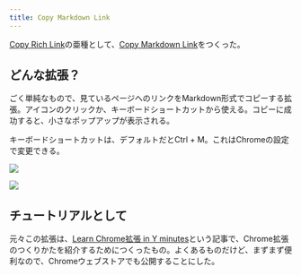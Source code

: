 ```yaml
---
title: Copy Markdown Link
---
```

[Copy Rich Link](https://chrome.google.com/webstore/detail/copy-rich-link/hikiamlgpdcabppakpmemaofmkgknpea)の亜種として、[Copy Markdown Link](https://chrome.google.com/webstore/detail/copy-markdown-link/gkceaaphhbeanfciglgpffnncfpipjpa)をつくった。

どんな拡張？
------

ごく単純なもので、見ているページへのリンクをMarkdown形式でコピーする拡張。アイコンのクリックか、キーボードショートカットから使える。コピーに成功すると、小さなポップアップが表示される。

キーボードショートカットは、デフォルトだとCtrl + M。これはChromeの設定で変更できる。

![](https://lh3.googleusercontent.com/LvUZ7Zia6Av3JxNrSKo3bQuTCe3zK-alqm3z4smj6W237CA5oL7NK03Ptjrit2sv_1c-6sfgC-oXAp0n8tX6XEKZdIw1qdLU9hI0ibTke-ow_O-r8ueIus4X_LMHWZ6FavdDFpsoP6TvXq81nA)

![](https://lh3.googleusercontent.com/895CbhAh8LnvESWqRJoEf9mDcmfq0Xp9zRx7e7nsbKVTUAF6GMveBP3VAMcHrJsRgsGx9t8u9sW1Pc4SceZ38xWvZ7srLwRVPg_nL47urSCaOR6TE1FYJ57k8iT5ycngLak3Ab2qN6sPiP5yIQ)

チュートリアルとして
----------

元々この拡張は、[Learn Chrome拡張 in Y minutes](https://r7kamura.com/articles/2022-05-18-learn-chrome-extention-in-y-minutes)という記事で、Chrome拡張のつくりかたを紹介するためにつくったもの。よくあるものだけど、まずまず便利なので、Chromeウェブストアでも公開することにした。
